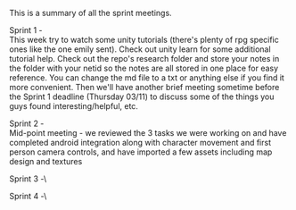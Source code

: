 This is a summary of all the sprint meetings.

Sprint 1 -\
This week try to watch some unity tutorials (there's plenty of rpg specific ones like the one emily sent). Check out unity learn for some additional tutorial help. Check out the repo's research folder and store your notes in the folder with your netid so the notes are all stored in one place for easy reference. You can change the md file to a txt or anything else if you find it more convenient. Then we'll have another brief meeting sometime before the Sprint 1 deadline (Thursday 03/11) to discuss some of the things you guys found interesting/helpful, etc.


Sprint 2 -\
Mid-point meeting - we reviewed the 3 tasks we were working on and have completed android integration along with character movement and first person camera controls, and have imported a few assets including map design and textures


Sprint 3 -\


Sprint 4 -\
